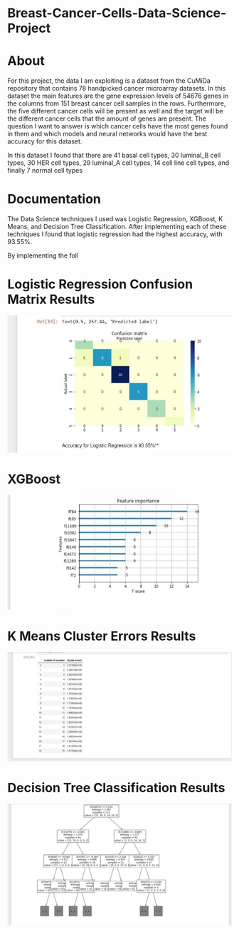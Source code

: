 # Breast-Cancer-Cells-Data-Science-Project
# About
For this project, the data I am exploiting is a dataset from the CuMiDa repository
that contains 78 handpicked cancer microarray datasets. In this dataset the main
features are the gene expression levels of 54676 genes in the columns from 151 breast
cancer cell samples in the rows. Furthermore, the five different cancer cells will be
present as well and the target will be the different cancer cells that the amount of genes
are present. The question I want to answer is which cancer cells have the most genes
found in them and which models and neural networks would have the best accuracy for this dataset.

In this dataset I found that there are 41 basal cell types, 30 luminal_B cell types,
30 HER cell types, 29 luminal_A cell types, 14 cell line cell types, and finally 7 normal
cell types

# Documentation
The Data Science techniques I used was Logistic Regression, XGBoost, K Means, and Decision Tree Classification. After implementing each of these techniques I found that 
logistic regression had the highest accuracy, with 93.55%.

By implementing the foll
# Logistic Regression Confusion Matrix Results
![](LogisticRegressionConfuse.jpg)
# XGBoost 
![](XGBoost.jpg)
# K Means Cluster Errors Results
![](KMeans.jpg)
# Decision Tree Classification Results
![](decisionTree.jpg)
